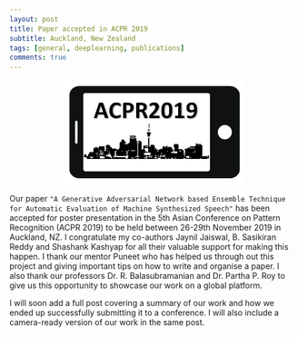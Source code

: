 ```yaml
---
layout: post
title: Paper accepted in ACPR 2019
subtitle: Auckland, New Zealand
tags: [general, deeplearning, publications]
comments: true
---
```


<div style="text-align:center"><img src="/img/05092019/ACPR_logo.png" /></div>

Our paper `"A Generative Adversarial Network based Ensemble Technique for Automatic Evaluation of Machine Synthesized Speech"` has been accepted for poster presentation in the 5th Asian Conference on Pattern Recognition (ACPR 2019) to be held between 26-29th November 2019 in Auckland, NZ. I congratulate my co-authors Jaynil Jaiswal, B. Sasikiran Reddy and Shashank Kashyap for all their valuable support for making this happen. I thank our mentor Puneet who has helped us through out this project and giving important tips on how to write and organise a paper. I also thank our professors Dr. R. Balasubramanian and Dr. Partha P. Roy to give us this opportunity to showcase our work on a global platform. 

I will soon add a full post covering a summary of our work and how we ended up successfully submitting it to a conference. I will also include a camera-ready version of our work in the same post. 